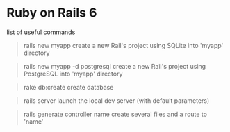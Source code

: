 # Ruby on Rails 6
list of useful commands

> rails new myapp
create a new Rail's project using SQLite into 'myapp' directory

> rails new myapp -d postgresql
create a new Rail's project using PostgreSQL into 'myapp' directory

> rake db:create
create database

> rails server
launch the local dev server (with default parameters)

> rails generate controller name
create several files and a route to 'name'
